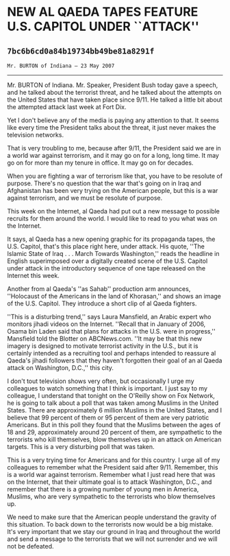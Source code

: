 # NEW AL QAEDA TAPES FEATURE U.S. CAPITOL UNDER ``ATTACK''
## `7bc6b6cd0a84b19734bb49be81a8291f`
`Mr. BURTON of Indiana — 23 May 2007`

---


Mr. BURTON of Indiana. Mr. Speaker, President Bush today gave a 
speech, and he talked about the terrorist threat, and he talked about 
the attempts on the United States that have taken place since 9/11. He 
talked a little bit about the attempted attack last week at Fort Dix.

Yet I don't believe any of the media is paying any attention to that. 
It seems like every time the President talks about the threat, it just 
never makes the television networks.

That is very troubling to me, because after 9/11, the President said 
we are in a world war against terrorism, and it may go on for a long, 
long time. It may go on for more than my tenure in office. It may go on 
for decades.

When you are fighting a war of terrorism like that, you have to be 
resolute of purpose. There's no question that the war that's going on 
in Iraq and Afghanistan has been very trying on the American people, 
but this is a war against terrorism, and we must be resolute of 
purpose.

This week on the Internet, al Qaeda had put out a new message to 
possible recruits for them around the world. I would like to read to 
you what was on the Internet.

It says, al Qaeda has a new opening graphic for its propaganda tapes, 
the U.S. Capitol, that's this place right here, under attack. His 
quote, ''The Islamic State of Iraq . . . March Towards Washington,'' 
reads the headline in English superimposed over a digitally created 
scene of the U.S. Capitol under attack in the introductory sequence of 
one tape released on the Internet this week.

Another from al Qaeda's ''as Sahab'' production arm announces, 
''Holocaust of the Americans in the land of Khorasan,'' and shows an 
image of the U.S. Capitol. They introduce a short clip of al Qaeda 
fighters.

''This is a disturbing trend,'' says Laura Mansfield, an Arabic 
expert who monitors jihadi videos on the Internet. ''Recall that in 
January of 2006, Osama bin Laden said that plans for attacks in the 
U.S. were in progress,'' Mansfield told the Blotter on ABCNews.com. 
''It may be that this new imagery is designed to motivate terrorist 
activity in the U.S., but it is certainly intended as a recruiting tool 
and perhaps intended to reassure al Qaeda's jihadi followers that they 
haven't forgotten their goal of an al Qaeda attack on Washington, 
D.C.,'' this city.

I don't tout television shows very often, but occasionally I urge my 
colleagues to watch something that I think is important. I just say to 
my colleague, I understand that tonight on the O'Reilly show on Fox 
Network, he is going to talk about a poll that was taken among Muslims 
in the United States. There are approximately 6 million Muslims in the 
United States, and I believe that 99 percent of them or 95 percent of 
them are very patriotic Americans. But in this poll they found that the 
Muslims between the ages of 18 and 29, approximately around 20 percent 
of them, are sympathetic to the terrorists who kill themselves, blow 
themselves up in an attack on American targets. This is a very 
disturbing poll that was taken.

This is a very trying time for Americans and for this country. I urge 
all of my colleagues to remember what the President said after 9/11. 
Remember, this is a world war against terrorism. Remember what I just 
read here that was on the Internet, that their ultimate goal is to 
attack Washington, D.C., and remember that there is a growing number of 
young men in America, Muslims, who are very sympathetic to the 
terrorists who blow themselves up.

We need to make sure that the American people understand the gravity 
of this situation. To back down to the terrorists now would be a big 
mistake. It's very important that we stay our ground in Iraq and 
throughout the world and send a message to the terrorists that we will 
not surrender and we will not be defeated.
